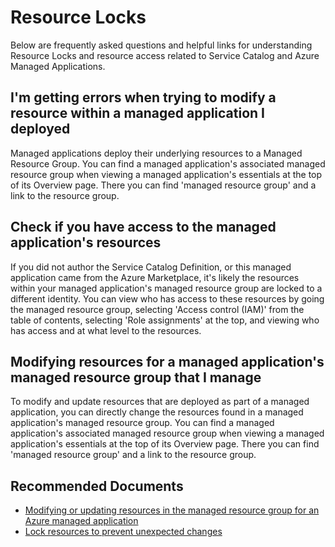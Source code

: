 <properties
	pageTitle="Post-Deployment Management Issues - Resource Locks"
	description="Post-Deployment Management Issues - Resource Locks"
	service="microsoft.solutions"
	resource="microsoft.solutions/application"
	authors="EvanHissey"
	ms.author="evanhi"
	displayOrder=""
	selfHelpType="generic"
	supportTopicIds="32628300"
	resourceTags=""
	productPesIds="16651"
	cloudEnvironments="public, fairfax, mooncake"	
    articleId="Post-DeploymentManagementIssues-Resourcelocks"
	ownershipId="Compute_AzureManagedApplications"
/>

# Resource Locks

Below are frequently asked questions and helpful links for understanding Resource Locks and resource access related to Service Catalog and Azure Managed Applications. <br>


## I'm getting errors when trying to modify a resource within a managed application I deployed

Managed applications deploy their underlying resources to a Managed Resource Group. You can find a managed application's associated managed resource group when viewing a managed application's essentials at the top of its Overview page. There you can find 'managed resource group' and a link to the resource group. <br>

## Check if you have access to the managed application's resources
If you did not author the Service Catalog Definition, or this managed application came from the Azure Marketplace, it's likely the resources within your managed application's managed resource group are locked to a different identity. You can view who has access to these resources by going the managed resource group, selecting 'Access control (IAM)' from the table of contents, selecting 'Role assignments' at the top, and viewing who has access and at what level to the resources. <br>


## Modifying resources for a managed application's managed resource group that I manage

To modify and update resources that are deployed as part of a managed application, you can directly change the resources found in a managed application's managed resource group. You can find a managed application's associated managed resource group when viewing a managed application's essentials at the top of its Overview page. There you can find 'managed resource group' and a link to the resource group.  <br>

## **Recommended Documents**

* [Modifying or updating resources in the managed resource group for an Azure managed application](https://docs.microsoft.com/azure/azure-resource-manager/managed-applications/update-managed-resources) <br>
* [Lock resources to prevent unexpected changes](https://docs.microsoft.com/azure/azure-resource-manager/management/lock-resources)
